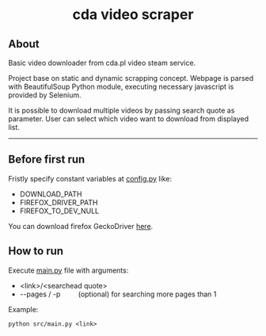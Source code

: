 <center>

cda video scraper
====

</center>

About
----

Basic video downloader from cda.pl video steam service. 

Project base on static and dynamic scrapping concept. Webpage is parsed with BeautifulSoup Python module, executing necessary javascript is provided by Selenium.

It is possible to download multiple videos by passing search quote as parameter. User can select which video want to download from displayed list. 

---

Before first run
----
Fristly specify constant variables at [config.py](src/config.py) like:

- DOWNLOAD_PATH
- FIREFOX_DRIVER_PATH
- FIREFOX_TO_DEV_NULL
  </br>



You can download firefox GeckoDriver [here](https://github.com/mozilla/geckodriver/releases).

How to run
----
Execute [main.py](src/main.py) file with arguments:
-  \<link\>/\<searchead quote\> &emsp;&emsp; 
- --pages / -p &emsp;&emsp;    (optional) for searching more pages than 1

 Example:

 ```
 python src/main.py <link>
 ```




